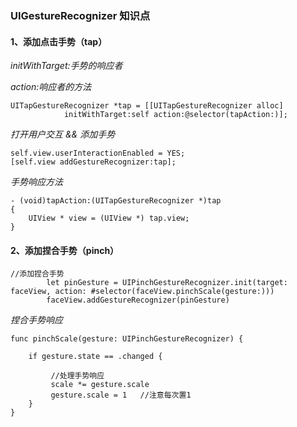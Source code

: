 ### UIGestureRecognizer 知识点

#### 1、添加点击手势（tap）

*initWithTarget:手势的响应者*

*action:响应者的方法*

```objc
UITapGestureRecognizer *tap = [[UITapGestureRecognizer alloc] 
			initWithTarget:self action:@selector(tapAction:)];
```

*打开用户交互 && 添加手势*

```objc
self.view.userInteractionEnabled = YES;
[self.view addGestureRecognizer:tap];
```

*手势响应方法*

```objc
- (void)tapAction:(UITapGestureRecognizer *)tap
{
	UIView * view = (UIView *) tap.view;
}
```

#### 2、添加捏合手势（pinch）

```objc
//添加捏合手势
        let pinGesture = UIPinchGestureRecognizer.init(target: faceView, action: #selector(faceView.pinchScale(gesture:)))
        faceView.addGestureRecognizer(pinGesture)
```

*捏合手势响应*

```objc
func pinchScale(gesture: UIPinchGestureRecognizer) {
        
    if gesture.state == .changed {
         
         //处理手势响应   
         scale *= gesture.scale   
         gesture.scale = 1   //注意每次置1
    }
}


```